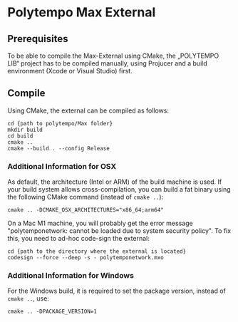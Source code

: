 # Polytempo Max External

## Prerequisites

To be able to compile the Max-External using CMake, the „POLYTEMPO LIB“ project has to be compiled manually, using Projucer and a build environment (Xcode or Visual Studio) first.

## Compile

Using CMake, the external can be compiled as follows:

    cd {path to polytempo/Max folder}
    mkdir build
    cd build
    cmake ..
    cmake --build . --config Release

### Additional Information for OSX

As default, the architecture (Intel or ARM) of the build machine is used. If your build system allows cross-compilation, you can build a fat binary using the following CMake command (instead of `cmake ..`):

    cmake .. -DCMAKE_OSX_ARCHITECTURES="x86_64;arm64"
    
On a Mac M1 machine, you will probably get the error message "polytemponetwork: cannot be loaded due to system security policy". To fix this, you need to ad-hoc code-sign the external:

    cd {path to the directory where the external is located}
    codesign --force --deep -s - polytemponetwork.mxo

### Additional Information for Windows

For the Windows build, it is required to set the package version, instead of `cmake ..`, use:

    cmake .. -DPACKAGE_VERSION=1 
